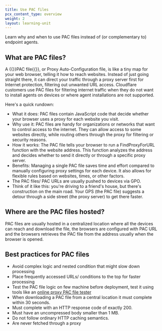 ```yaml
---
title: Use PAC files
pcx_content_type: overview
weight: 2
layout: learning-unit
---
```


Learn why and when to use PAC files instead of (or complementary to) endpoint agents.

## What are PAC files?

A {{<glossary-tooltip term_id="PAC file">}}PAC file{{</glossary-tooltip>}}, or Proxy Auto-Configuration file, is like a tiny map for your web browser, telling it how to reach websites. Instead of just going straight there, it can direct your traffic through a proxy server first for Internet protection, filtering out unwanted URL access. Cloudflare customers use PAC files for filtering internet traffic when they do not want to install agents on devices or where agent installations are not supported.

Here's a quick rundown:

- What it does: PAC files contain JavaScript code that decide whether your browser uses a proxy for each website you visit.
- Why use it: PAC files are handy for organizations or networks that want to control access to the internet. They can allow access to some websites directly, while routing others through the proxy for filtering or security reasons.
- How it works: The PAC file tells your browser to run a FindProxyForURL function with the website address. This function analyzes the address and decides whether to send it directly or through a specific proxy server.
- Benefits: Managing a single PAC file saves time and effort compared to manually configuring proxy settings for each device. It also allows for flexible rules based on websites, times, or other factors.
- The PAC files/ PAC URLs are usually pushed to devices via GPO.
- Think of it like this: you're driving to a friend's house, but there's construction on the main road. Your GPS (the PAC file) suggests a detour through a side street (the proxy server) to get there faster.

## Where are the PAC files hosted?

PAC files are usually hosted in a centralized location where all the devices can reach and download the file, the browsers are configured with PAC URL and the browsers retrieves the PAC file from the address usually when the browser is opened.

## Best practices for PAC files

- Avoid complex logic and nested condition that might slow down processing
- Place frequently accessed URLs/ conditions to the top for faster processing
- Test the PAC file logic on few machine before deployment, test it using tools like an [online proxy PAC file tester](https://thorsen.pm/proxyforurl)
- When downloading a PAC file from a central location it must complete within 30 seconds.
- Must complete with an HTTP response code of exactly 200.
- Must have an uncompressed body smaller than 1 MB.
- Do not follow ordinary HTTP caching semantics.
- Are never fetched through a proxy
